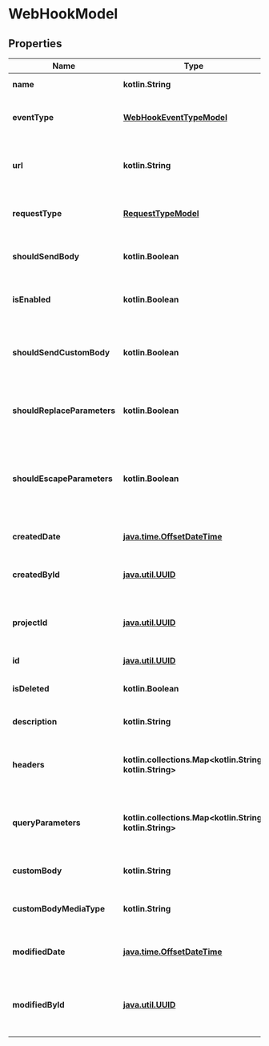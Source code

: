 
# WebHookModel

## Properties
| Name | Type | Description | Notes |
| ------------ | ------------- | ------------- | ------------- |
| **name** | **kotlin.String** | Name of the webhook |  |
| **eventType** | [**WebHookEventTypeModel**](WebHookEventTypeModel.md) | Type of event which triggers the webhook |  |
| **url** | **kotlin.String** | Url to which the webhook sends request |  |
| **requestType** | [**RequestTypeModel**](RequestTypeModel.md) | Method which the webhook uses |  |
| **shouldSendBody** | **kotlin.Boolean** | Indicates if the webhook sends body |  |
| **isEnabled** | **kotlin.Boolean** | Indicates if the webhook is active |  |
| **shouldSendCustomBody** | **kotlin.Boolean** | Indicates if the webhook sends custom body |  |
| **shouldReplaceParameters** | **kotlin.Boolean** | Indicates if the webhook injects parameters |  |
| **shouldEscapeParameters** | **kotlin.Boolean** | Indicates if the webhook escapes invalid characters in parameters |  |
| **createdDate** | [**java.time.OffsetDateTime**](java.time.OffsetDateTime.md) | Creation date of the webhook |  |
| **createdById** | [**java.util.UUID**](java.util.UUID.md) | Unique ID of user who created the webhook |  |
| **projectId** | [**java.util.UUID**](java.util.UUID.md) | Unique ID of project where the webhook is located |  |
| **id** | [**java.util.UUID**](java.util.UUID.md) | Unique ID of the entity |  |
| **isDeleted** | **kotlin.Boolean** | Indicates if the entity is deleted |  |
| **description** | **kotlin.String** | Description of the webhook |  [optional] |
| **headers** | **kotlin.collections.Map&lt;kotlin.String, kotlin.String&gt;** | Collection of headers which the webhook sends |  [optional] |
| **queryParameters** | **kotlin.collections.Map&lt;kotlin.String, kotlin.String&gt;** | Collection of query parameters which the webhook sends |  [optional] |
| **customBody** | **kotlin.String** | Custom body of the webhook |  [optional] |
| **customBodyMediaType** | **kotlin.String** | MIME type of body of the webhook |  [optional] |
| **modifiedDate** | [**java.time.OffsetDateTime**](java.time.OffsetDateTime.md) | Last modification date of the webhook |  [optional] |
| **modifiedById** | [**java.util.UUID**](java.util.UUID.md) | Unique ID of user who modified the webhook last time |  [optional] |



